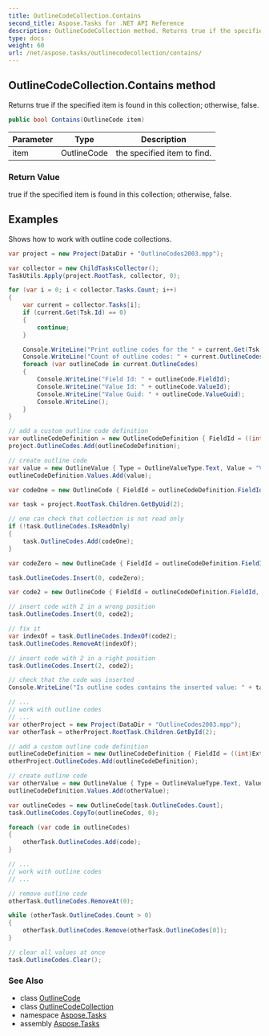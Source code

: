 ```yaml
---
title: OutlineCodeCollection.Contains
second_title: Aspose.Tasks for .NET API Reference
description: OutlineCodeCollection method. Returns true if the specified item is found in this collection otherwise false
type: docs
weight: 60
url: /net/aspose.tasks/outlinecodecollection/contains/
---
```

## OutlineCodeCollection.Contains method

Returns true if the specified item is found in this collection; otherwise, false.

```csharp
public bool Contains(OutlineCode item)
```

| Parameter | Type | Description |
| --- | --- | --- |
| item | OutlineCode | the specified item to find. |

### Return Value

true if the specified item is found in this collection; otherwise, false.

## Examples

Shows how to work with outline code collections.

```csharp
var project = new Project(DataDir + "OutlineCodes2003.mpp");

var collector = new ChildTasksCollector();
TaskUtils.Apply(project.RootTask, collector, 0);

for (var i = 0; i < collector.Tasks.Count; i++)
{
    var current = collector.Tasks[i];
    if (current.Get(Tsk.Id) == 0)
    {
        continue;
    }

    Console.WriteLine("Print outline codes for the " + current.Get(Tsk.Name) + " task.");
    Console.WriteLine("Count of outline codes: " + current.OutlineCodes.Count);
    foreach (var outlineCode in current.OutlineCodes)
    {
        Console.WriteLine("Field Id: " + outlineCode.FieldId);
        Console.WriteLine("Value Id: " + outlineCode.ValueId);
        Console.WriteLine("Value Guid: " + outlineCode.ValueGuid);
        Console.WriteLine();
    }
}

// add a custom outline code definition
var outlineCodeDefinition = new OutlineCodeDefinition { FieldId = ((int)ExtendedAttributeTask.OutlineCode3).ToString("D"), Alias = "My Outline Code" };
project.OutlineCodes.Add(outlineCodeDefinition);

// create outline code
var value = new OutlineValue { Type = OutlineValueType.Text, Value = "Val1", Description = "Descr1", ValueId = 1 };
outlineCodeDefinition.Values.Add(value);

var codeOne = new OutlineCode { FieldId = outlineCodeDefinition.FieldId, ValueId = 1, ValueGuid = value.ValueGuid.ToString("D").ToUpperInvariant() };

var task = project.RootTask.Children.GetByUid(2);

// one can check that collection is not read only
if (!task.OutlineCodes.IsReadOnly)
{
    task.OutlineCodes.Add(codeOne);
}

var codeZero = new OutlineCode { FieldId = outlineCodeDefinition.FieldId, ValueId = 0, ValueGuid = value.ValueGuid.ToString("D").ToUpperInvariant() };

task.OutlineCodes.Insert(0, codeZero);

var code2 = new OutlineCode { FieldId = outlineCodeDefinition.FieldId, ValueId = 2, ValueGuid = value.ValueGuid.ToString("D").ToUpperInvariant() };

// insert code with 2 in a wrong position
task.OutlineCodes.Insert(0, code2);

// fix it
var indexOf = task.OutlineCodes.IndexOf(code2);
task.OutlineCodes.RemoveAt(indexOf);

// insert code with 2 in a right position
task.OutlineCodes.Insert(2, code2);

// check that the code was inserted
Console.WriteLine("Is outline codes contains the inserted value: " + task.OutlineCodes.Contains(code2));

// ...
// work with outline codes
// ...
var otherProject = new Project(DataDir + "OutlineCodes2003.mpp");
var otherTask = otherProject.RootTask.Children.GetById(2);

// add a custom outline code definition
outlineCodeDefinition = new OutlineCodeDefinition { FieldId = ((int)ExtendedAttributeTask.OutlineCode3).ToString("D"), Alias = "My Outline Code" };
otherProject.OutlineCodes.Add(outlineCodeDefinition);

// create outline code
var otherValue = new OutlineValue { Type = OutlineValueType.Text, Value = "Val1", Description = "Descr1", ValueId = 1 };
outlineCodeDefinition.Values.Add(otherValue);

var outlineCodes = new OutlineCode[task.OutlineCodes.Count];
task.OutlineCodes.CopyTo(outlineCodes, 0);

foreach (var code in outlineCodes)
{
    otherTask.OutlineCodes.Add(code);
}

// ...
// work with outline codes
// ...

// remove outline code
otherTask.OutlineCodes.RemoveAt(0);

while (otherTask.OutlineCodes.Count > 0)
{
    otherTask.OutlineCodes.Remove(otherTask.OutlineCodes[0]);
}

// clear all values at once
task.OutlineCodes.Clear();
```

### See Also

* class [OutlineCode](../../outlinecode/)
* class [OutlineCodeCollection](../)
* namespace [Aspose.Tasks](../../outlinecodecollection/)
* assembly [Aspose.Tasks](../../../)


